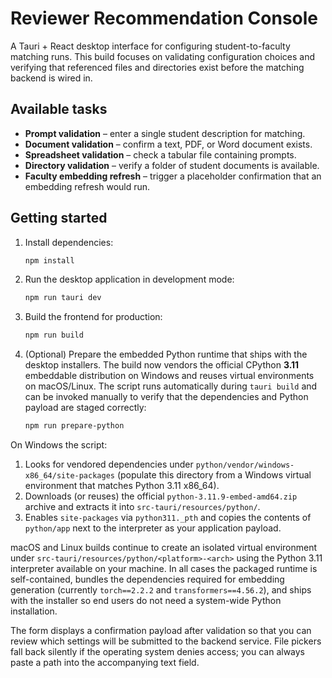 # Reviewer Recommendation Console

A Tauri + React desktop interface for configuring student-to-faculty matching
runs. This build focuses on validating configuration choices and verifying that
referenced files and directories exist before the matching backend is wired in.

## Available tasks

- **Prompt validation** – enter a single student description for matching.
- **Document validation** – confirm a text, PDF, or Word document exists.
- **Spreadsheet validation** – check a tabular file containing prompts.
- **Directory validation** – verify a folder of student documents is available.
- **Faculty embedding refresh** – trigger a placeholder confirmation that an
  embedding refresh would run.

## Getting started

1. Install dependencies:

   ```bash
   npm install
   ```

2. Run the desktop application in development mode:

   ```bash
   npm run tauri dev
   ```

3. Build the frontend for production:

   ```bash
   npm run build
   ```

4. (Optional) Prepare the embedded Python runtime that ships with the desktop
   installers. The build now vendors the official CPython **3.11** embeddable
   distribution on Windows and reuses virtual environments on macOS/Linux. The
   script runs automatically during `tauri build` and can be invoked manually to
   verify that the dependencies and Python payload are staged correctly:

   ```bash
   npm run prepare-python
   ```

On Windows the script:

1. Looks for vendored dependencies under
   `python/vendor/windows-x86_64/site-packages` (populate this directory from a
   Windows virtual environment that matches Python 3.11 x86_64).
2. Downloads (or reuses) the official `python-3.11.9-embed-amd64.zip` archive
   and extracts it into `src-tauri/resources/python/`.
3. Enables `site-packages` via `python311._pth` and copies the contents of
   `python/app` next to the interpreter as your application payload.

macOS and Linux builds continue to create an isolated virtual environment under
`src-tauri/resources/python/<platform>-<arch>` using the Python 3.11 interpreter
available on your machine. In all cases the packaged runtime is self-contained,
bundles the dependencies required for embedding generation (currently
`torch==2.2.2` and `transformers==4.56.2`), and ships with the installer so end
users do not need a system-wide Python installation.

The form displays a confirmation payload after validation so that you can review
which settings will be submitted to the backend service. File pickers fall back
silently if the operating system denies access; you can always paste a path into
the accompanying text field.

